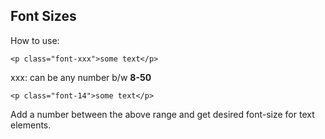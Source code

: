 ## Font Sizes
How to use:

`<p class="font-xxx">some text</p>`

xxx: can be any number b/w **8-50**

```
<p class="font-14">some text</p>
```

Add a number between the above range and get desired font-size for text elements.

